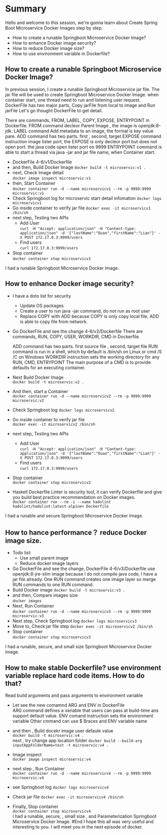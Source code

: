 # Summary 
Hello and welcome to this session, we're gonna learn about Create Spring Boot Microservice Docker Images step by step. 

- How to create a runable Springboot Microservice Docker Image?  
- How to enhance Docker image security?  
- How to reduce Docker image size?  
- How to use environment variable in Dockerfile? 

## How to create a runable Springboot Microservice Docker Image?   
In previous session, I create a runable Springboot Microservice jar file. The jar file will be used to create Springboot Microservice Docker Image. when container start,  one thread need to run and listening user request. 
DockerFile has two major parts, Copy jarFile from local to image and Run jarFile
Let's go thought DockerFile to get detail.   

There are commands,  FROM, LABEL, COPY, EXPOSE, ENTRYPOINT in  Dockerfile.
   FROM command decleor  Parent Image , the image is openjdk:8-jdk.
   LABEL command Add metadata to an image, the format is key value pare.
   ADD command has two parts. first , second, target
   EXPOSE command instruction image lister port, the EXPOSE is only decleor port but does not open port. the java code open lister port on 9999 
   ENTRYPOINT command is able to start a thread via java -jar and jar file name, when Container start.
- DockerFile 4-6/v1/Dockerfile
- and then, Build Docker Image 
  `docker build -t microservic:v1 .`  
- next, Check Image detail   
  `docker image inspect microservic:v1`
- then, Start  Container   
  `docker container run -d --name microservicv1 --rm -p 9999:9999  microservic:v1`   
- Check Springboot log for microservic start detail infomation 
`docker logs microservicv1`  
- Go inside container to verify jar file 
`docker exec -it microservicv1 /bin/sh`
- next step, Testing two APIs
    - Add User  
     `curl -H "Accept: application/json" -H "Content-type: application/json" -d '{"lastName":"Duan","firstName":"Lian"}' -X POST 172.17.0.3:9999/users`  
    - Find users  
     `curl 172.17.0.3:9999/users`  
- Stop container       
`docker container stop microservicv1`  

I had a runable Springboot Microservice Docker Image. 

## How to enhance Docker image security? 
- I have a doto list for security 
   - Update OS packages
   - Create a user to run java -jar command, do not run as root user
   - Replace COPY with ADD because COPY is only copy local file, ADD is able to copy file from network.
- Go DockerFile and see the change 4-6/v2/Dockerfile
  There are commands,  RUN, COPY, USER, WORKDIR, CMD in  Dockerfile.
   
   ADD command has two parts. first source file , second, target file
   RUN command  is run in a shell, which by default is /bin/sh  on Linux or cmd /S /C on Windows 
   WORKDIR instruction sets the working directory for any RUN, CMD, ENTRYPOINT
   The main purpose of a CMD is to provide defaults for an executing container.


- Next Build Docker Image   
  `docker build -t microservic:v2 .`     
- And then, start a  Container   
  `docker container run -d --name microservicv2 --rm -p 9999:9999  microservic:v2`   
- Check Springboot log
`docker logs microservicv2`  
- Go inside container to verify jar file   
`docker exec -it microservicv2 /bin/sh`
- next step, Testing two APIs
    - Add User  
     `curl -H "Accept: application/json" -H "Content-type: application/json" -d '{"lastName":"Duan","firstName":"Lian"}' -X POST 172.17.0.3:9999/users`  
    - Find users  
     `curl 172.17.0.3:9999/users`  
- Stop container       
`docker container stop microservicv2`  
- Haskell Dockerfile Linter is security tool, it can verify Dockerfile and give you build best practice recommendation on Docker images.     
  `docker container run --rm -i --name hadolint  hadolint/hadolint:latest-alpine< Dockerfile`

I had a runable and secure  Springboot Microservice Docker Image. 
## How  to hance performance？ reduce Docker image size.
- Todo list:
   - Use small parent image  
   - Reduce docker image layers 
- Go DockerFile and see the change, DockerFile 4-6/v3/Dockerfile
  use openjdk:8-jre-slim image because I do not compile java code, I have a jar file already.
  One RUN command creates one image layer so merge RUN commands to one RUN command.  
- Build Docker image 
  `docker build -t microservic:v3 .` 
- and then, Compare images size  
  `docker images`      
- Next, Run Container   
  `docker container run -d --name microservicv3 --rm -p 9999:9999  microservic:v3`   
- Next step, Check Springboot log
`docker logs microservicv3`  
- Move to, Check jar file step 
`docker exec -it microservicv2 /bin/sh`   
- Stop container       
`docker container stop microservicv3`

I had a runable, secure, and small size  Springboot Microservice Docker Image.
## How to make stable Dockerfile? use environment variable replace hard code items. How to do that?
Read build arguments and pass arguments to environment variable
- Let see the new comamnd ARG and  ENV in DockerFile  
  ARG command defines a variable that users can pass at build-time ans support default value.
  ENV comand instruction sets the environment variable
  Other cmmand can use $ Braces and ENV variable name

- and then , Build docekr image user defaule value  
  `docker build -t microservic:v4 .`     
  next , try change app location folder
  `docker build --build-arg inputAppFolderName=test -t microservic:v4 .`  
- Image inspect  
  `docker image inspect microservic:v4`    
- next step , Run Container   
  `docker container run -d --name microservicv4 --rm -p 9999:9999  microservic:v4`   
- see Springboot log
`docker logs microservicv4`  
- Check jar file 
`docker exec -it microservicv4 /bin/sh`
- Finally, Stop container       
`docker container stop microservicv4`  
I had a runable, secure, , small size , and Parameterization Springboot Microservice Docker Image.
#End 
I hope this all was very useful and interesting to you. 
I will meet you in the next episode of docker. 